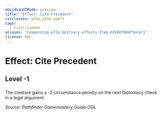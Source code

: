 ```yaml
---
obsidianUIMode: preview
title: "Effect: Cite Precedent"
cssclasses: pf2e,pf2e-spell
tags:
  - trait/common
aliases: "Compendium.pf2e.bestiary-effects.Item.KdV8UtN8Af5oCerj"
license: OGL
---
```

# Effect: Cite Precedent
## Level -1
### 






The creature gains a -2 circumstance penalty on the next Diplomacy check in a legal argument.

*Source: Pathfinder Gamemastery Guide*
*OGL*
